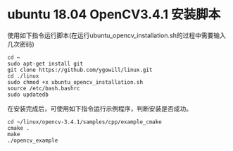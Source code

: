 # ubuntu 18.04 OpenCV3.4.1 安装脚本

使用如下指令运行脚本(在运行ubuntu_opencv_installation.sh的过程中需要输入几次密码)

    cd ~
    sudo apt-get install git
    git clone https://github.com/ygowill/linux.git
    cd ./linux
    sudo chmod +x ubuntu_opencv_installation.sh
    source /etc/bash.bashrc
    sudo updatedb

在安装完成后，可使用如下指令运行示例程序，判断安装是否成功。

    cd ~/linux/opencv-3.4.1/samples/cpp/example_cmake
    cmake .
    make
    ./opencv_example
